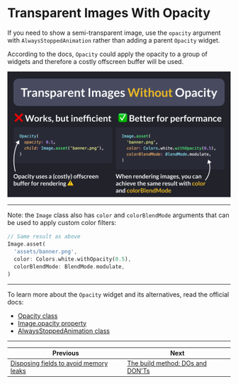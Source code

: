 # Transparent Images With Opacity

If you need to show a semi-transparent image, use the `opacity` argument with `AlwaysStoppedAnimation` rather than adding a parent `Opacity` widget.

According to the docs, `Opacity` could apply the opacity to a group of widgets and therefore a costly offscreen buffer will be used.

![](169.png)

<!--
// Transparent Images Without Opacity

// ❌ Works, but inefficient
// Opacity uses a (costly) offscreen buffer for rendering ⚠️
Opacity(
  opacity: 0.5,
  child: Image.asset('assets/banner.png'),
)

// ✅ Better for performance
Image.asset(
  'banner.png',
  opacity: const AlwaysStoppedAnimation(0.5),
)
-->

---

Note: the `Image` class also has `color` and `colorBlendMode` arguments that can be used to apply custom color filters:

```dart
// Same result as above
Image.asset(
  'assets/banner.png',
  color: Colors.white.withOpacity(0.5),
  colorBlendMode: BlendMode.modulate,
)
```

---

To learn more about the `Opacity` widget and its alternatives, read the official docs:

- [Opacity class](https://api.flutter.dev/flutter/widgets/Opacity-class.html)
- [Image.opacity property](https://api.flutter.dev/flutter/widgets/Image/opacity.html)
- [AlwaysStoppedAnimation class](https://api.flutter.dev/flutter/animation/AlwaysStoppedAnimation-class.html)

---

| Previous | Next |
| -------- | ---- |
| [Disposing fields to avoid memory leaks](../0168-dispose-to-avoid-memory-leaks/index.md) | [The build method: DOs and DON'Ts](../0170-build-method-do-dont/index.md) |


<!-- TWITTER|https://x.com/biz84/status/1806611989961085412 -->
<!-- LINKEDIN|https://www.linkedin.com/posts/andreabizzotto_take-2-if-you-need-to-show-a-semi-transparent-activity-7212378193616404481-zy4l -->



